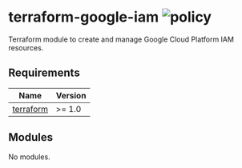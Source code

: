 # terraform-google-iam ![policy](https://github.com/kapetndev/terraform-google-iam/workflows/policy/badge.svg?event=push)

Terraform module to create and manage Google Cloud Platform IAM resources.

## Requirements

| Name | Version |
|------|---------|
| [terraform](https://www.terraform.io/) | >= 1.0 |

## Modules

No modules.
